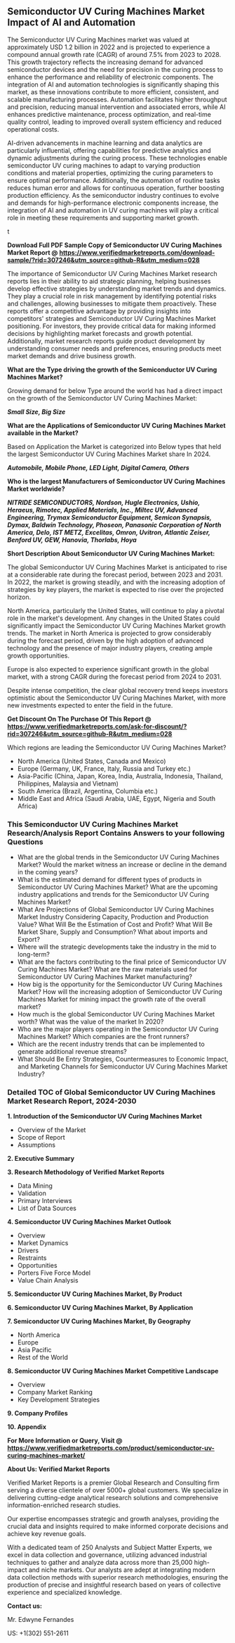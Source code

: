 <h2>Semiconductor UV Curing Machines Market Impact of AI and Automation</h2><p>The Semiconductor UV Curing Machines market was valued at approximately USD 1.2 billion in 2022 and is projected to experience a compound annual growth rate (CAGR) of around 7.5% from 2023 to 2028. This growth trajectory reflects the increasing demand for advanced semiconductor devices and the need for precision in the curing process to enhance the performance and reliability of electronic components. The integration of AI and automation technologies is significantly shaping this market, as these innovations contribute to more efficient, consistent, and scalable manufacturing processes. Automation facilitates higher throughput and precision, reducing manual intervention and associated errors, while AI enhances predictive maintenance, process optimization, and real-time quality control, leading to improved overall system efficiency and reduced operational costs.</p><p>AI-driven advancements in machine learning and data analytics are particularly influential, offering capabilities for predictive analytics and dynamic adjustments during the curing process. These technologies enable semiconductor UV curing machines to adapt to varying production conditions and material properties, optimizing the curing parameters to ensure optimal performance. Additionally, the automation of routine tasks reduces human error and allows for continuous operation, further boosting production efficiency. As the semiconductor industry continues to evolve and demands for high-performance electronic components increase, the integration of AI and automation in UV curing machines will play a critical role in meeting these requirements and supporting market growth.</p>t</p><p id="" class=""><strong>Download Full PDF Sample Copy of Semiconductor UV Curing Machines Market Report @ <a href="https://www.verifiedmarketreports.com/download-sample/?rid=307246&utm_source=github-R&utm_medium=028" target="_blank">https://www.verifiedmarketreports.com/download-sample/?rid=307246&utm_source=github-R&utm_medium=028</a></strong></p><p>The importance of&nbsp;Semiconductor UV Curing Machines Market research reports lies in their ability to aid strategic planning, helping businesses develop effective strategies by understanding market trends and dynamics. They play a crucial role in risk management by identifying potential risks and challenges, allowing businesses to mitigate them proactively. These reports offer a competitive advantage by providing insights into competitors' strategies and Semiconductor UV Curing Machines Market positioning. For investors, they provide critical data for making informed decisions by highlighting market forecasts and growth potential. Additionally, market research reports guide product development by understanding consumer needs and preferences, ensuring products meet market demands and drive business growth.</p><p><strong>What are the&nbsp;Type driving the growth of the Semiconductor UV Curing Machines Market?</strong></p><p id="" class="">Growing demand for below Type around the world has had a direct impact on the growth of the Semiconductor UV Curing Machines Market:</p><em><strong>Small Size, Big Size</strong></em></p><strong>What are the&nbsp;Applications&nbsp;of Semiconductor UV Curing Machines Market available in the Market?</strong></p><p id="" class="">Based on Application the Market is categorized into Below types that held the largest Semiconductor UV Curing Machines Market share In 2024.</p><em><strong>Automobile, Mobile Phone, LED Light, Digital Camera, Others</strong></em></p><strong>Who is the largest Manufacturers of Semiconductor UV Curing Machines Market worldwide?</strong></p><p><em><strong>NITRIDE SEMICONDUCTORS, Nordson, Hugle Electronics, Ushio, Heraeus, Rimotec, Applied Materials, Inc., Miltec UV, Advanced Engineering, Trymax Semiconductor Equipment, Semicon Synapsis, Dymax, Baldwin Technology, Phoseon, Panasonic Corporation of North America, Delo, IST METZ, Excelitas, Omron, Uvitron, Atlantic Zeiser, Benford UV, GEW, Hanovia, Thorlabs, Hoya</strong></em></p><p id="" class=""><strong>Short Description About Semiconductor UV Curing Machines Market:</strong></p><p>The global Semiconductor UV Curing Machines Market is anticipated to rise at a considerable rate during the forecast period, between 2023 and 2031. In 2022, the market is growing steadily, and with the increasing adoption of strategies by key players, the market is expected to rise over the projected horizon.</p><p>North America, particularly the United States, will continue to play a pivotal role in the market's development. Any changes in the United States could significantly impact the Semiconductor UV Curing Machines Market growth trends. The market in North America is projected to grow considerably during the forecast period, driven by the high adoption of advanced technology and the presence of major industry players, creating ample growth opportunities.</p><p>Europe is also expected to experience significant growth in the global market, with a strong CAGR during the forecast period from 2024 to 2031.</p><p>Despite intense competition, the clear global recovery trend keeps investors optimistic about the Semiconductor UV Curing Machines Market, with more new investments expected to enter the field in the future.</p><p id="" class=""><strong>Get Discount On The Purchase Of This Report @ <a href="https://www.verifiedmarketreports.com/ask-for-discount/?rid=307246&utm_source=github-R&utm_medium=028" target="_blank">https://www.verifiedmarketreports.com/ask-for-discount/?rid=307246&utm_source=github-R&utm_medium=028</a></strong></p>Which regions are leading the Semiconductor UV Curing Machines Market?</p><ul><li>North America (United States, Canada and Mexico)</li><li>Europe (Germany, UK, France, Italy, Russia and Turkey etc.)</li><li>Asia-Pacific (China, Japan, Korea, India, Australia, Indonesia, Thailand, Philippines, Malaysia and Vietnam)</li><li>South America (Brazil, Argentina, Columbia etc.)</li><li>Middle East and Africa (Saudi Arabia, UAE, Egypt, Nigeria and South Africa)</li></ul><h3 id="" class="">This Semiconductor UV Curing Machines Market Research/Analysis Report Contains Answers to your following Questions</h3><ul><li>What are the global trends in the Semiconductor UV Curing Machines Market? Would the market witness an increase or decline in the demand in the coming years?</li><li>What is the estimated demand for different types of products in Semiconductor UV Curing Machines Market? What are the upcoming industry applications and trends for the Semiconductor UV Curing Machines Market?</li><li>What Are Projections of Global Semiconductor UV Curing Machines Market Industry Considering Capacity, Production and Production Value? What Will Be the Estimation of Cost and Profit? What Will Be Market Share, Supply and Consumption? What about imports and Export?</li><li>Where will the strategic developments take the industry in the mid to long-term?</li><li>What are the factors contributing to the final price of Semiconductor UV Curing Machines Market? What are the raw materials used for Semiconductor UV Curing Machines Market manufacturing?</li><li>How big is the opportunity for the Semiconductor UV Curing Machines Market? How will the increasing adoption of Semiconductor UV Curing Machines Market for mining impact the growth rate of the overall market?</li><li>How much is the global Semiconductor UV Curing Machines Market worth? What was the value of the market In 2020?</li><li>Who are the major players operating in the Semiconductor UV Curing Machines Market? Which companies are the front runners?</li><li>Which are the recent industry trends that can be implemented to generate additional revenue streams?</li><li>What Should Be Entry Strategies, Countermeasures to Economic Impact, and Marketing Channels for Semiconductor UV Curing Machines Market Industry?</li></ul><h3 id="" class="">Detailed TOC of Global Semiconductor UV Curing Machines Market Research Report, 2024-2030</h3><p id="" class=""><strong>1. Introduction of the Semiconductor UV Curing Machines Market</strong></p><ul><li>Overview of the Market</li><li>Scope of Report</li><li>Assumptions</li></ul><p id="" class=""><strong>2. Executive Summary</strong></p><p id="" class=""><strong>3. Research Methodology of Verified Market Reports</strong></p><ul><li>Data Mining</li><li>Validation</li><li>Primary Interviews</li><li>List of Data Sources</li></ul><p id="" class=""><strong>4. Semiconductor UV Curing Machines Market Outlook</strong></p><ul><li>Overview</li><li>Market Dynamics</li><li>Drivers</li><li>Restraints</li><li>Opportunities</li><li>Porters Five Force Model</li><li>Value Chain Analysis</li></ul><p id="" class=""><strong>5. Semiconductor UV Curing Machines Market, By Product</strong></p><p id="" class=""><strong>6. Semiconductor UV Curing Machines Market, By Application</strong></p><p id="" class=""><strong>7. Semiconductor UV Curing Machines Market, By Geography</strong></p><ul><li>North America</li><li>Europe</li><li>Asia Pacific</li><li>Rest of the World</li></ul><p id="" class=""><strong>8. Semiconductor UV Curing Machines Market Competitive Landscape</strong></p><ul><li>Overview</li><li>Company Market Ranking</li><li>Key Development Strategies</li></ul><p id="" class=""><strong>9. Company Profiles</strong></p><p id="" class=""><strong>10. Appendix</strong></p><p id="" class=""><strong>For More Information or Query, Visit @ <a href="https://www.verifiedmarketreports.com/product/semiconductor-uv-curing-machines-market/" target="_blank">https://www.verifiedmarketreports.com/product/semiconductor-uv-curing-machines-market/</a></strong></p><p id="" class=""><strong>About Us: Verified Market Reports</strong></p><p id="" class="">Verified Market Reports is a premier Global Research and Consulting firm serving a diverse clientele of over 5000+ global customers. We specialize in delivering cutting-edge analytical research solutions and comprehensive information-enriched research studies.</p><p id="" class="">Our expertise encompasses strategic and growth analyses, providing the crucial data and insights required to make informed corporate decisions and achieve key revenue goals.</p><p id="" class="">With a dedicated team of 250 Analysts and Subject Matter Experts, we excel in data collection and governance, utilizing advanced industrial techniques to gather and analyze data across more than 25,000 high-impact and niche markets. Our analysts are adept at integrating modern data collection methods with superior research methodologies, ensuring the production of precise and insightful research based on years of collective experience and specialized knowledge.</p><p id="" class=""><strong>Contact us:</strong></p><p id="" class="">Mr. Edwyne Fernandes</p><p id="" class="">US: +1(302) 551-2611</p>